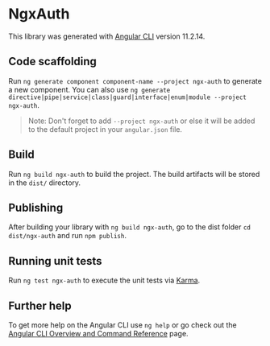 # NgxAuth

This library was generated with [Angular CLI](https://github.com/angular/angular-cli) version 11.2.14.

## Code scaffolding

Run `ng generate component component-name --project ngx-auth` to generate a new component. You can also use `ng generate directive|pipe|service|class|guard|interface|enum|module --project ngx-auth`.
> Note: Don't forget to add `--project ngx-auth` or else it will be added to the default project in your `angular.json` file. 

## Build

Run `ng build ngx-auth` to build the project. The build artifacts will be stored in the `dist/` directory.

## Publishing

After building your library with `ng build ngx-auth`, go to the dist folder `cd dist/ngx-auth` and run `npm publish`.

## Running unit tests

Run `ng test ngx-auth` to execute the unit tests via [Karma](https://karma-runner.github.io).

## Further help

To get more help on the Angular CLI use `ng help` or go check out the [Angular CLI Overview and Command Reference](https://angular.io/cli) page.
